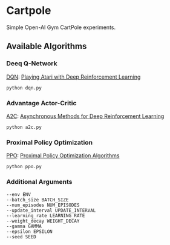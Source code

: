 # Cartpole

Simple Open-AI Gym CartPole experiments.

## Available Algorithms

### Deeq Q-Network
[DQN](https://github.com/lexiconium/cartpole/blob/main/dqn.py): [Playing Atari with Deep Reinforcement Learning](https://arxiv.org/abs/1312.5602)
```
python dqn.py
```

### Advantage Actor-Critic
[A2C](https://github.com/lexiconium/cartpole/blob/main/a2c.py): [Asynchronous Methods for Deep Reinforcement Learning](https://arxiv.org/abs/1602.01783)
```
python a2c.py
```

### Proximal Policy Optimization
[PPO](https://github.com/lexiconium/cartpole/blob/main/ppo.py): [Proximal Policy Optimization Algorithms](https://arxiv.org/abs/1707.06347)
```
python ppo.py
```

### Additional Arguments

```
--env ENV
--batch_size BATCH_SIZE
--num_episodes NUM_EPISODES
--update_interval UPDATE_INTERVAL
--learning_rate LEARNING_RATE
--weight_decay WEIGHT_DECAY
--gamma GAMMA
--epsilon EPSILON
--seed SEED
```
